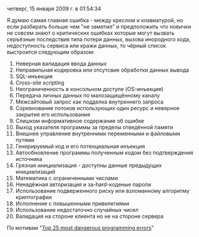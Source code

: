 четверг, 15 января 2009 г. в 01:54:34

Я думаю самая главная ошибка - между креслом и клавиатурой, но если разбирать больше чем "не заметил" и предположить что новички не совсем знают о критических ошибках которые могут вызвать серъёзные последствия типа потери данных, вызова инородного кода, недоступность сервиса или кражи данных, то чёрный список выстроится следующим образом:

<!-- truncate -->

1. Неверная валидация ввода данных
2. Неправильная кодировка или отсутсвие обработки данных вывода
3. SQL-инъекция
4. Cross-site scripting
5. Неограниченность в консольном доступе (OS-инъекция)
6. Передача личных данных по малозащищённому каналу
7. Межсайтовый запрос как подделка внутреннего запроса
8. Соревнование потоков использующих один ресурс и неверное закрытие его использования
9. Слишком информативное содержание об ошибке
10. Выход указателя программы за пределы отведённой памяти
11. Внешнее управление внутренними переменными и файловыми путями
12. Генерируемый код и его потенциальная инъекция
13. Автообновление программы полученным кодом без подтверждения источника
14. Грязная инициализация - доступны данные предыдущих инициализаций
15. Математика с ограниченными числами
16. Ненадёжная авторизация и за-hard-коденые пароли
17. Использование подверженного риску или взломанному алгоритму криптографии
18. Исполнение с повышенными привилегиями
19. Использование недостаточно случайных чисел
20. Валидация на стороне клиента но не на стороне сервера

По мотивам "[Top 25 most dangerous programming errors](http://cwe.mitre.org/top25/)"
